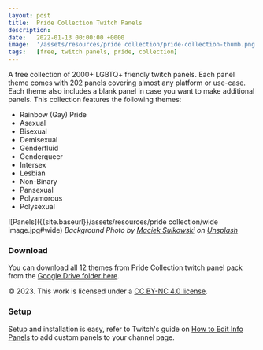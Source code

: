 ```yaml
---
layout: post
title:  Pride Collection Twitch Panels
description:
date:   2022-01-13 00:00:00 +0000
image:  '/assets/resources/pride collection/pride-collection-thumb.png'
tags:   [free, twitch panels, pride, collection]
---
```

A free collection of 2000+ LGBTQ+ friendly twitch panels. Each panel theme comes with 202 panels covering almost any platform or use-case. Each theme also includes a blank panel in case you want to make additional panels. This collection features the following themes:

- Rainbow (Gay) Pride
- Asexual
- Bisexual
- Demisexual
- Genderfluid
- Genderqueer
- Intersex
- Lesbian
- Non-Binary
- Pansexual
- Polyamorous
- Polysexual
  
![Panels]({{site.baseurl}}/assets/resources/pride collection/wide image.jpg#wide)
*Background Photo by [Maciek Sulkowski](https://unsplash.com/photos/qkAqJuX6DVI) on [Unsplash](https://unsplash.com/)*

### Download

You can download all 12 themes from Pride Collection twitch panel pack from the [Google Drive folder here](https://drive.google.com/drive/folders/1Ba9yQCDutNn8Cy9TLhP0pUAcuafeUAl7).

© 2023. This work is licensed under a [CC BY-NC 4.0 license](https://creativecommons.org/licenses/by-nc/4.0/). 

### Setup

Setup and installation is easy, refer to Twitch's guide on [How to Edit Info Panels](https://help.twitch.tv/s/article/how-to-edit-info-panels?language=en_US) to add custom panels to your channel page.



